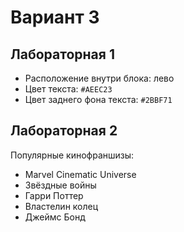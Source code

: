 # Вариант 3 

## Лабораторная 1 
- Расположение внутри блока: лево 
- Цвет текста: `#AEEC23` 
- Цвет заднего фона текста: `#2BBF71` 

## Лабораторная 2 
Популярные кинофраншизы:
- Marvel Cinematic Universe
- Звёздные войны
- Гарри Поттер
- Властелин колец
- Джеймс Бонд